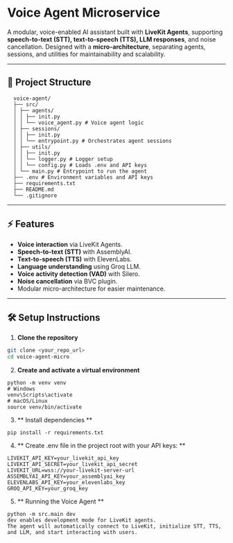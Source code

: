 # Voice Agent Microservice

A modular, voice-enabled AI assistant built with **LiveKit Agents**, supporting **speech-to-text (STT), text-to-speech (TTS), LLM responses**, and noise cancellation. Designed with a **micro-architecture**, separating agents, sessions, and utilities for maintainability and scalability.  

---

## 📁 Project Structure
```
  voice-agent/
  ├── src/
  │ ├── agents/
  │ │ ├── init.py
  │ │ └── voice_agent.py # Voice agent logic
  │ ├── sessions/
  │ │ ├── init.py
  │ │ └── entrypoint.py # Orchestrates agent sessions
  │ ├── utils/
  │ │ ├── init.py
  │ │ └── logger.py # Logger setup
  │ │ └── config.py # Loads .env and API keys
  │ └── main.py # Entrypoint to run the agent
  ├── .env # Environment variables and API keys
  ├── requirements.txt
  ├── README.md
  └── .gitignore
```

---

## ⚡ Features

- **Voice interaction** via LiveKit Agents.
- **Speech-to-text (STT)** with AssemblyAI.
- **Text-to-speech (TTS)** with ElevenLabs.
- **Language understanding** using Groq LLM.
- **Voice activity detection (VAD)** with Silero.
- **Noise cancellation** via BVC plugin.
- Modular micro-architecture for easier maintenance.

---

## 🛠️ Setup Instructions

1. **Clone the repository**
```bash
git clone <your_repo_url>
cd voice-agent-micro
```
2. **Create and activate a virtual environment**
```
python -m venv venv
# Windows
venv\Scripts\activate
# macOS/Linux
source venv/bin/activate
```
3.  ** Install dependencies **

```pip install -r requirements.txt```

4.  ** Create .env file in the project root with your API keys: **
```
LIVEKIT_API_KEY=your_livekit_api_key
LIVEKIT_API_SECRET=your_livekit_api_secret
LIVEKIT_URL=wss://your-livekit-server-url
ASSEMBLYAI_API_KEY=your_assemblyai_key
ELEVENLABS_API_KEY=your_elevenlabs_key
GROQ_API_KEY=your_groq_key
```


5. ** Running the Voice Agent **
```
python -m src.main dev
dev enables development mode for LiveKit agents.
The agent will automatically connect to LiveKit, initialize STT, TTS, and LLM, and start interacting with users.
```

